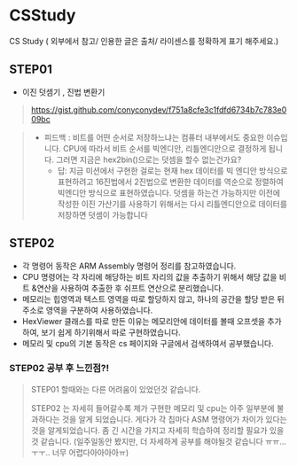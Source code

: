# CSStudy
CS Study ( 외부에서 참고/ 인용한 글은 출처/ 라이센스를 정확하게 표기 해주세요.)



## STEP01

* 이진 덧셈기 , 진법 변환기

> <https://gist.github.com/conyconydev/f751a8cfe3c1fdfd6734b7c783e009bc>

> * 피드백 : 비트를 어떤 순서로 저장하느냐는 컴퓨터 내부에서도 중요한 이슈입니다. CPU에 따라서 비트 순서를 빅엔디안, 리틀엔디안으로 결정하게 됩니다.
>   그러면 지금은 hex2bin()으로는 덧셈을 할수 없는건가요?
>   * 답: 지금 미션에서 구현한 걸로는 현재 hex 데이터를 빅 엔디안 방식으로 표현하려고 16진법에서 2진법으로 변환한 데이터를 역순으로 정렬하여 빅엔디안 방식으로 표현하였습니다. 덧셈을 하는건 가능하지만 이전에 작성한 이진 가산기를 사용하기 위해서는 다시 리틀엔디안으로 데이터를 저장하면  덧셈이 가능합니다





## STEP02

* 각 명령어 동작은 ARM Assembly 명령어 정리를 참고하였습니다.
* CPU 명령어는 각 자리에 해당하는 비트 자리의 값을 추출하기 위해서 해당 값을 비트 &연산을 사용하여 추출한 후 쉬프트 연산으로 분리했습니다.
* 메모리는 힙영역과 텍스트 영역을 따로 할당하지 않고, 하나의 공간을 할당 받은 뒤 주소로 영역을 구분하여 사용하였습니다.
* HexViewer 클래스를 따로 만든 이유는 메모리안에 데이터를 볼때 오프셋을 추가하여, 보기 쉽게 하기위해서 따로 구현하였습니다.
* 메모리 및 cpu의 기본 동작은 cs 페이지와 구글에서 검색하여서 공부했습니다.



### STEP02 공부 후 느낀점?!

> STEP01 할때와는 다른 어려움이 있었던것 같습니다. 
>
> STEP02 는  자세히 들어갈수록 제가 구현한 메모리 및 cpu는 아주 일부분에 불과하다는 것을 알게 되었습니다. 게다가 각 칩마다 ASM 명령어가 차이가 있다는 것을 알게되었습니다. 좀 긴 시간을 가지고 자세히 학습하여 정리할 필요가 있을것 같습니다. (일주일동안 봤지만, 더 자세하게 공부를 해야될것 같습니다 ㅠㅠ...ㅜㅜ.. 너무 어렵다아아아아ㅠ)